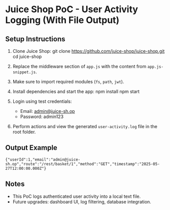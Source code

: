 
# Juice Shop PoC - User Activity Logging (With File Output)

## Setup Instructions

1. Clone Juice Shop:
   git clone https://github.com/juice-shop/juice-shop.git
   cd juice-shop

2. Replace the middleware section of `app.js` with the content from `app.js-snippet.js`.

3. Make sure to import required modules (`fs`, `path`, `jwt`).

4. Install dependencies and start the app:
   npm install
   npm start

5. Login using test credentials:
   - Email: admin@juice-sh.op
   - Password: admin123

6. Perform actions and view the generated `user-activity.log` file in the root folder.

## Output Example

```
{"userId":1,"email":"admin@juice-sh.op","route":"/rest/basket/1","method":"GET","timestamp":"2025-05-27T12:00:00.000Z"}
```

## Notes
- This PoC logs authenticated user activity into a local text file.
- Future upgrades: dashboard UI, log filtering, database integration.
